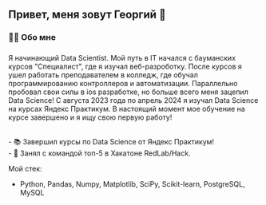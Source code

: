## Привет, меня зовут Георгий 👋


###

<h3 align="left">👩‍💻  Обо мне</h3>

###

<p align="left">Я начинающий Data Scientist. Мой путь в IT начался с  бауманских курсов "Специалист", где я изучал веб-разроботку. После курсов я ушел работать преподавателем в колледж, где обучал программированию контроллеров и автоматизации. Параллельно пробовал свои силы в ios разработке, но больше всего меня зацепил Data Science! С августа 2023 года по апрель 2024 я изучал Data Science на курсах Яндекс Практикум. В настоящий момент мое обучение на курсе завершено и я ищу свою первую работу!
    
  <br>- 📚 Завершил курсы по Data Science от Яндекс Практикум!<br>- 🔭 Занял с командой топ-5 в Хакатоне RedLab/Hack.<br>

 Мой стек: 
  - Python, Pandas, Numpy, Matplotlib, SciPy, Scikit-learn, PostgreSQL, MySQL

  <!-- <br>- ⚡ Являюсь старшим студентом на курсе Веб-разработки Яндекс Практикум.</p>


Мой стек: 
- 🔭 I’m currently working on ...
- 🌱 I’m currently learning ...
- 👯 I’m looking to collaborate on ...
- 🤔 I’m looking for help with ...

**grechingeorge/grechingeorge** is a ✨ _special_ ✨ repository because its `README.md` (this file) appears on your GitHub profile.

Here are some ideas to get you started:

- 🔭 I’m currently working on ...
- 🌱 I’m currently learning ...
- 👯 I’m looking to collaborate on ...
- 🤔 I’m looking for help with ...
- 💬 Ask me about ...
- 📫 How to reach me: ...
- 😄 Pronouns: ...
- ⚡ Fun fact: ...
-->
